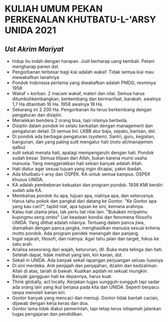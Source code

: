 # KULIAH UMUM PEKAN PERKENALAN KHUTBATU-L-'ARSY UNIDA 2021

## *Ust Akrim Mariyat* 
+ hidup itu indah dengan harapan. Judi berharap uang kembali. Petani mengharap panen dst.
+ Pengorbanan terbesar bagi kiai adalah wakaf. Tidak semua kiai mau mewakafkan tanahnya
+ Pondok Indonesia pertama yang diwakafkan adalah PMDG, resminya 1958
+ Wakaf = korban. 2 macam wakaf, materi dan nilai. Semua harus ditumbuhkembangkan, berkembang dan bermanfaat, barakah. awalnya 1,7 Ha ditambah 16 Ha. 1958 awalnya 18 Ha.
+ Sekarang ini 2.200 Ha. Pengorbanan itu terus berkembang dengan pengaturan dan disiplin.
+ Menaikkan bendera 2 orang bisa, tapi nilainya berbeda.
+ Disiplin dalam pondok ini selalu berkaitan dengan management dan pengaturan detail. Di semua lini. LKBB atur baju, sepatu, barisan, dst. 
+ Di pondok ada berbagai pengaturan (system). Santri, guru, kegiatan, bangunan, dan yang paling sulit mengatur hati (noto ati/manajemen qalbu)
+ sulit sekali menata hati, apalagi mempengaruhi dengan hati. Pondok sudah besar. Semua titipan dari Allah, bukan karena murni usaha manusia. Yang menggerakkan hati sekian banyak adalah Allah.
+ Hati diatur agar sesuai tujuan yang ingin dicapai, yakni ibadah.
+ Ada khutbatu-l-arsy dan OSPEK. KA untuk semua kampus. OSPEK khusus UNIDA.
+ KA adalah pembeberan kekuatan dan program pondok. 1936 KMI berdiri sudah ada KA.
+ Membahas pondok itu apa, tujuan apa, niatnya apa, dan seterusnya. Harus tahu pokok dan pangkal dari datang ke Gontor. "Ke Gontor apa yang kau cari?", tajdid niat, apa tujuan ke sini, kemana arahnya.
+ Kalau niat utama jelas, tak perlu liat nilai lain. "Bukaken mripatmu kupingmu seng ombo" Liat keadaan kondisi dan fenomena filosofis UNIDA.  Yang dilihat adalah nilainya. Tertuang dalam panca jiwa, diamalkan dengan panca jangka, menghasilkan manusia sesuai kriteria motto pondok. Ada program pendek menengah dan panjang.
+ Ingat sejarah, filosofi, dan niatnya. Agar tahu jalan dan target, fokus ke satu arah.
+ Analisa seseorang dari wajah, keturunan, dll. Buka mata telinga dan hati. Setelah dapat, tidak melihat yang lain, kiri kanan, dst.
+ Sekali in UNIDA. Ada banyak sekali lapangan perjuangan seluas-luasnya
+ Di sini merdeka. Anti penjajah dan penjajahan, dzalim dan kedzaliman. Allah di atas, tanah di bawah. Kuatkan aqidah ini sekuat mungkin. Banyak gangguan hati ke depannya, harus kuat.
+ Think globally, act locally. Kerjakan tugas sungguh-sungguh tapi sadar ada orang lain yang ikut berjasa pada kita dan UNIDA. Seperti berpacu tanpa menoleh kanan kiri. 
+ Gontor banyak yang mencaci dan memuji. Gontor tidak bantah cacian, dijawab dengan kerja keras dan doa.
+ Gontor lama tidak diakui pemerintah, tapi tetap terus istiqamah jalankan tugas pengajaran dan pendidikan. 